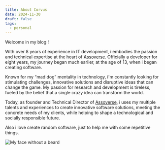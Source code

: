 ```yaml
---
title: About Corvus
date: 2024-11-30
draft: false
tags:
  - personal
---
```

Welcome in my blog !

With over 8 years of experience in IT development, i embodies the passion and technical expertise at the heart of [Assoverse](https://www.assoverse.com/). Officially a developer for eight years, my journey began much earlier, at the age of 13, when i began creating software.

Known for my “mad dog” mentality in technology, i'm constantly looking for stimulating challenges, innovative solutions and disruptive ideas that can change the game. My passion for research and development is tireless, fueled by the belief that a single crazy idea can transform the world.

Today, as founder and Technical Director of [Assoverse](https://www.assoverse.com/), i uses my multiple talents and experiences to create innovative software solutions, meeting the concrete needs of my clients, while helping to shape a technological and socially responsible future.

Also i love create random software, just to help me with some repetitive things.



![My face without a beard](https://tashikomaaa.github.io/corvusblog/images/me.png)